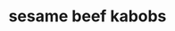 ---
servings:
notes:
directions: |-
  * Cut steak into strips
  * Mix remaining ingredients in a bag (except seeds)
  * Reserve 3/4 c marinade for basting
  * Add steak to bag, marinade for 30 minutes
  * Thread steak on skewers
  * Discard marinade in the bag
  * Grill, uncovered for 8-10 minutes, basting with reserved marinade
  * Place remaining basting marinade in a small saucepan, boil 1 minute, spoon over beef, sprinkle with sesame seeds
ingredients: |-
  * 1 1/2 lb steak
  * 1 c lite teriyaki
  * 1/2 c onion - chopped
  * 1/3 c honey
  1/3 c orange juice
  * 1 t fresh rosemary
  * 1 t dark sesame oil
  * 1 clove garlic
  * black pepper
  * sesame seeds - toasted (for garnish)
rating: 5
ease: easy
category: main course
href:
totalTime:
cookTime:
prepTime:
title: sesame beef kabobs
path: /sesame-beef-kabobs
---